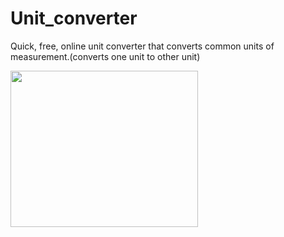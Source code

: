 # Unit_converter
Quick, free, online unit converter that converts common units of measurement.(converts one unit to other unit)





<img src="https://user-images.githubusercontent.com/116144041/196704396-4da27f48-e06a-4652-a169-3b0f2bfff5c9.png" width="300" height="250">
